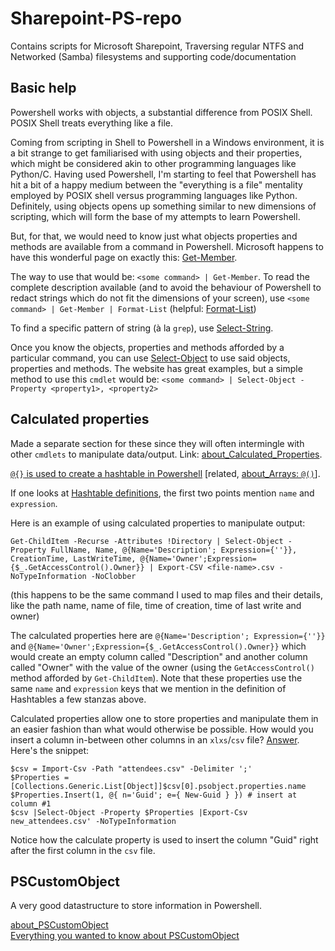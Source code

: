 # Sharepoint-PS-repo
Contains scripts for Microsoft Sharepoint, Traversing regular NTFS and Networked (Samba) filesystems and supporting code/documentation

## Basic help

Powershell works with objects, a substantial difference from POSIX Shell. POSIX Shell treats everything like a file.

Coming from scripting in Shell to Powershell in a Windows environment, it is a bit strange to get familiarised with using objects and their properties, which might be considered akin to other programming languages like Python/C. Having used Powershell, I'm starting to feel that Powershell has hit a bit of a happy medium between the "everything is a file" mentality employed by POSIX shell versus programming languages like Python. Definitely, using objects opens up something similar to new dimensions of scripting, which will form the base of my attempts to learn Powershell.

But, for that, we would need to know just what objects properties and methods are available from a command in Powershell. Microsoft happens to have this wonderful page on exactly this: [Get-Member](https://learn.microsoft.com/en-us/powershell/module/microsoft.powershell.utility/get-member).

The way to use that would be: `<some command> | Get-Member`. To read the complete description available (and to avoid the behaviour of Powershell to redact strings which do not fit the dimensions of your screen), use `<some command> | Get-Member | Format-List` (helpful: [Format-List](https://learn.microsoft.com/en-us/powershell/module/microsoft.powershell.utility/format-list))

To find a specific pattern of string (à la `grep`), use [Select-String](https://learn.microsoft.com/en-us/powershell/module/microsoft.powershell.utility/select-string).

Once you know the objects, properties and methods afforded by a particular command, you can use [Select-Object](https://learn.microsoft.com/en-gb/powershell/module/microsoft.powershell.utility/select-object) to use said objects, properties and methods. The website has great examples, but a simple method to use this `cmdlet` would be: `<some command> | Select-Object -Property <property1>, <property2>`

## Calculated properties

Made a separate section for these since they will often intermingle with other `cmdlets` to manipulate data/output. Link: [about_Calculated_Properties](https://learn.microsoft.com/en-gb/powershell/module/microsoft.powershell.core/about/about_calculated_properties).

[`@{}` is used to create a hashtable in Powershell](https://learn.microsoft.com/en-us/powershell/module/microsoft.powershell.core/about/about_hash_tables) [related, [about_Arrays: `@()`](https://learn.microsoft.com/en-us/powershell/module/microsoft.powershell.core/about/about_arrays)].

If one looks at [Hashtable definitions](https://learn.microsoft.com/en-gb/powershell/module/microsoft.powershell.core/about/about_calculated_properties#hashtable-key-definitions), the first two points mention `name` and `expression`.

Here is an example of using calculated properties to manipulate output:
```
Get-ChildItem -Recurse -Attributes !Directory | Select-Object -Property FullName, Name, @{Name='Description'; Expression={''}}, CreationTime, LastWriteTime, @{Name='Owner';Expression={$_.GetAccessControl().Owner}} | Export-CSV <file-name>.csv -NoTypeInformation -NoClobber
```
(this happens to be the same command I used to map files and their details, like the path name, name of file, time of creation, time of last write and owner)

The calculated properties here are `@{Name='Description'; Expression={''}}` and `@{Name='Owner';Expression={$_.GetAccessControl().Owner}}` which would create an empty column called "Description" and another column called "Owner" with the value of the owner (using the `GetAccessControl()` method afforded by `Get-ChildItem`). Note that these properties use the same `name` and `expression` keys that we mention in the definition of Hashtables a few stanzas above.

Calculated properties allow one to store properties and manipulate them in an easier fashion than what would otherwise be possible. How would you insert a column in-between other columns in an `xlxs`/`csv` file? [Answer](https://stackoverflow.com/a/73948009). Here's the snippet:
```
$csv = Import-Csv -Path "attendees.csv" -Delimiter ';' 
$Properties = [Collections.Generic.List[Object]]$csv[0].psobject.properties.name
$Properties.Insert(1, @{ n='Guid'; e={ New-Guid } }) # insert at column #1
$csv |Select-Object -Property $Properties |Export-Csv new_attendees.csv' -NoTypeInformation
```

Notice how the calculate property is used to insert the column "Guid" right after the first column in the `csv` file.

## PSCustomObject

A very good datastructure to store information in Powershell.

[about_PSCustomObject](https://learn.microsoft.com/en-us/powershell/module/microsoft.powershell.core/about/about_pscustomobject) \
[Everything you wanted to know about PSCustomObject](https://learn.microsoft.com/en-us/powershell/scripting/learn/deep-dives/everything-about-pscustomobject)
